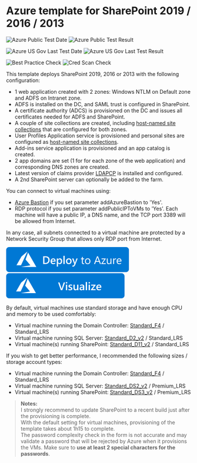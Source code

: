 # Azure template for SharePoint 2019 / 2016 / 2013

![Azure Public Test Date](https://azurequickstartsservice.blob.core.windows.net/badges/sharepoint-adfs/PublicLastTestDate.svg)
![Azure Public Test Result](https://azurequickstartsservice.blob.core.windows.net/badges/sharepoint-adfs/PublicDeployment.svg)

![Azure US Gov Last Test Date](https://azurequickstartsservice.blob.core.windows.net/badges/sharepoint-adfs/FairfaxLastTestDate.svg)
![Azure US Gov Last Test Result](https://azurequickstartsservice.blob.core.windows.net/badges/sharepoint-adfs/FairfaxDeployment.svg)

![Best Practice Check](https://azurequickstartsservice.blob.core.windows.net/badges/sharepoint-adfs/BestPracticeResult.svg)
![Cred Scan Check](https://azurequickstartsservice.blob.core.windows.net/badges/sharepoint-adfs/CredScanResult.svg)

This template deploys SharePoint 2019, 2016 or 2013 with the following
configuration:

- 1 web application created with 2 zones: Windows NTLM on Default zone and ADFS
  on Intranet zone.
- ADFS is installed on the DC, and SAML trust is configured in SharePoint.
- A certificate authority (ADCS) is provisioned on the DC and issues all
  certificates needed for ADFS and SharePoint.
- A couple of site collections are created, including
  [host-named site collections](https://docs.microsoft.com/en-us/SharePoint/administration/host-named-site-collection-architecture-and-deployment)
  that are configured for both zones.
- User Profiles Application service is provisioned and personal sites are
  configured as
  [host-named site collections](https://docs.microsoft.com/en-us/SharePoint/administration/host-named-site-collection-architecture-and-deployment).
- Add-ins service application is provisioned and an app catalog is created.
- 2 app domains are set (1 for for each zone of the web application) and
  corresponding DNS zones are created.
- Latest version of claims provider [LDAPCP](https://ldapcp.com/) is installed
  and configured.
- A 2nd SharePoint server can optionally be added to the farm.

You can connect to virtual machines using:

- [Azure Bastion](https://azure.microsoft.com/en-us/services/azure-bastion/) if
  you set parameter addAzureBastion to 'Yes'.
- RDP protocol if you set parameter addPublicIPToVMs to 'Yes'. Each machine will
  have a public IP, a DNS name, and the TCP port 3389 will be allowed from
  Internet.

In any case, all subnets connected to a virtual machine are protected by a
Network Security Group that allows only RDP port from Internet.

[![Deploy To Azure](https://raw.githubusercontent.com/Azure/azure-quickstart-templates/master/1-CONTRIBUTION-GUIDE/images/deploytoazure.svg?sanitize=true)](https://portal.azure.com/#create/Microsoft.Template/uri/https%3A%2F%2Fraw.githubusercontent.com%2FAzure%2Fazure-quickstart-templates%2Fmaster%2Fsharepoint-adfs%2Fazuredeploy.json)
[![Visualize](https://raw.githubusercontent.com/Azure/azure-quickstart-templates/master/1-CONTRIBUTION-GUIDE/images/visualizebutton.svg?sanitize=true)](http://armviz.io/#/?load=https%3A%2F%2Fraw.githubusercontent.com%2FAzure%2Fazure-quickstart-templates%2Fmaster%2Fsharepoint-adfs%2Fazuredeploy.json)

By default, virtual machines use standard storage and have enough CPU and memory
to be used comfortably:

- Virtual machine running the Domain Controller:
  [Standard_F4](https://docs.microsoft.com/en-us/azure/virtual-machines/windows/sizes-compute#fsv2-series-sup1sup)
  / Standard_LRS
- Virtual machine running SQL Server:
  [Standard_D2_v2](https://docs.microsoft.com/en-us/azure/virtual-machines/windows/sizes-general#dv2-series)
  / Standard_LRS
- Virtual machine(s) running SharePoint:
  [Standard_D11_v2](https://docs.microsoft.com/en-us/azure/virtual-machines/windows/sizes-memory#dv2-series-11-15)
  / Standard_LRS

If you wish to get better performance, I recommended the following sizes /
storage account types:

- Virtual machine running the Domain Controller:
  [Standard_F4](https://docs.microsoft.com/en-us/azure/virtual-machines/windows/sizes-compute#fsv2-series-sup1sup)
  / Standard_LRS
- Virtual machine running SQL Server:
  [Standard_DS2_v2](https://docs.microsoft.com/en-us/azure/virtual-machines/windows/sizes-general#dsv2-series)
  / Premium_LRS
- Virtual machine(s) running SharePoint:
  [Standard_DS3_v2](https://docs.microsoft.com/en-us/azure/virtual-machines/windows/sizes-general#dsv2-series)
  / Premium_LRS

> **Notes:**  
> I strongly recommend to update SharePoint to a recent build just after the
> provisioning is complete.  
> With the default setting for virtual machines, provisioning of the template
> takes about 1h15 to complete.  
> The password complexity check in the form is not accurate and may validate a
> password that will be rejected by Azure when it provisions the VMs. Make sure
> to **use at least 2 special characters for the passwords**.
